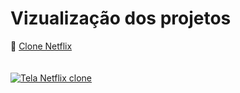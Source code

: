 # Vizualização dos projetos 

📎 [Clone Netflix <br><br><br><img src = "https://media-exp1.licdn.com/dms/image/C4E22AQFCTqz6gkI4Pg/feedshare-shrink_800/0/1647134123043?e=2147483647&v=beta&t=sJs2gFZFoQ7k2pl26PW2zemGfDG3Mmoq4PRLm6hfe4k" alt = "Tela Netflix clone">](https://madson05.github.io/Bootcamp_takeBlip/Interface%20Netflix/index.html#)



